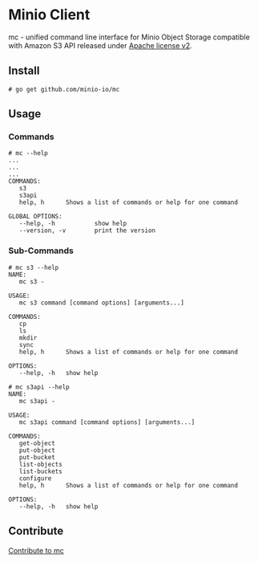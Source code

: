 # Minio Client

mc - unified command line interface for Minio Object Storage compatible with Amazon S3 API released under [Apache license v2](./LICENSE).

## Install

```
# go get github.com/minio-io/mc
```

## Usage

### Commands
```
# mc --help
...
...
...
COMMANDS:
   s3
   s3api
   help, h      Shows a list of commands or help for one command

GLOBAL OPTIONS:
   --help, -h           show help
   --version, -v        print the version
```

### Sub-Commands
```
# mc s3 --help
NAME:
   mc s3 -

USAGE:
   mc s3 command [command options] [arguments...]

COMMANDS:
   cp
   ls
   mkdir
   sync
   help, h      Shows a list of commands or help for one command

OPTIONS:
   --help, -h   show help

```

```
# mc s3api --help
NAME:
   mc s3api -

USAGE:
   mc s3api command [command options] [arguments...]

COMMANDS:
   get-object
   put-object
   put-bucket
   list-objects
   list-buckets
   configure
   help, h      Shows a list of commands or help for one command

OPTIONS:
   --help, -h   show help

```

## Contribute

[Contribute to mc](./CONTRIBUTING.md)
